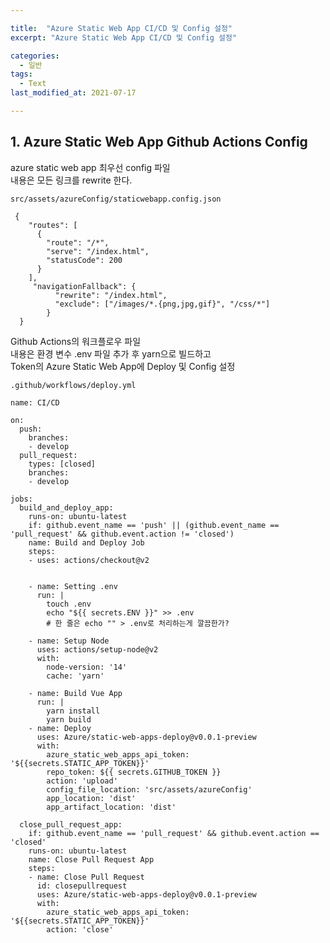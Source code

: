 ```yaml
---

title:  "Azure Static Web App CI/CD 및 Config 설정"
excerpt: "Azure Static Web App CI/CD 및 Config 설정"

categories:
  - 일반
tags:
  - Text
last_modified_at: 2021-07-17

---
```


## 1. Azure Static Web App Github Actions Config

azure static web app 최우선 config 파일   
내용은 모든 링크를 rewrite 한다.

`src/assets/azureConfig/staticwebapp.config.json`

```
 {
    "routes": [
      {
        "route": "/*",
        "serve": "/index.html",
        "statusCode": 200
      }
    ], 
     "navigationFallback": {
          "rewrite": "/index.html",
          "exclude": ["/images/*.{png,jpg,gif}", "/css/*"]
        }
  }
```

Github Actions의 워크플로우 파일   
내용은 환경 변수 .env 파일 추가 후 yarn으로 빌드하고   
Token의 Azure Static Web App에 Deploy 및 Config 설정

`.github/workflows/deploy.yml`

```
name: CI/CD

on:
  push:
    branches:
    - develop
  pull_request:
    types: [closed]
    branches:
    - develop
    
jobs:
  build_and_deploy_app:
    runs-on: ubuntu-latest
    if: github.event_name == 'push' || (github.event_name == 'pull_request' && github.event.action != 'closed')
    name: Build and Deploy Job
    steps:
    - uses: actions/checkout@v2
    
    
    - name: Setting .env
      run: |
        touch .env
        echo "${{ secrets.ENV }}" >> .env
        # 한 줄은 echo "" > .env로 처리하는게 깔끔한가?
    
    - name: Setup Node
      uses: actions/setup-node@v2
      with:
        node-version: '14'
        cache: 'yarn'
        
    - name: Build Vue App
      run: |
        yarn install
        yarn build
    - name: Deploy
      uses: Azure/static-web-apps-deploy@v0.0.1-preview
      with:
        azure_static_web_apps_api_token: '${{secrets.STATIC_APP_TOKEN}}'
        repo_token: ${{ secrets.GITHUB_TOKEN }}
        action: 'upload'
        config_file_location: 'src/assets/azureConfig'
        app_location: 'dist'
        app_artifact_location: 'dist'

  close_pull_request_app:
    if: github.event_name == 'pull_request' && github.event.action == 'closed'
    runs-on: ubuntu-latest
    name: Close Pull Request App
    steps:
    - name: Close Pull Request
      id: closepullrequest
      uses: Azure/static-web-apps-deploy@v0.0.1-preview
      with:
        azure_static_web_apps_api_token: '${{secrets.STATIC_APP_TOKEN}}'
        action: 'close'
```